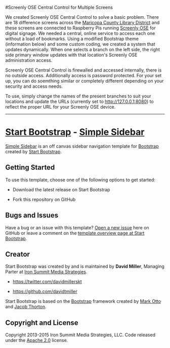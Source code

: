 #Screenly OSE Central Control for Multiple Screens

We created Screenly OSE Central Control to solve a basic problem. There are 18 difference screens across the [Maricopa County Library District](http://mcldaz.org) and these screens are connected to Raspberry Pis running [Screenly OSE](https://www.screenlyapp.com/ose/) for digital signage. We needed a central, online service to access each one without a load of bookmarks. Using a modified Bootstrap theme (information below) and some custom coding, we created a system that updates dynamically. When one selects a branch on the left side, the right side primary window updates with that location's Screenly OSE administration access.

Screenly OSE Central Control is firewalled and accessed internally, there is no outside access. Additionally access is password protected. For your set up, you can do soemthing similar or completely different depending on your security and access needs.

To use, simply change the names of the present branches to suit your locations and update the URLs (currently set to http://127.0.0.1:8080) to reflect the proper URL for your Screenly OSE device.

---

# [Start Bootstrap](http://startbootstrap.com/) - [Simple Sidebar](http://startbootstrap.com/template-overviews/simple-sidebar/)

[Simple Sidebar](http://startbootstrap.com/template-overviews/simple-sidebar/) is an off canvas sidebar navigation template for [Bootstrap](http://getbootstrap.com/) created by [Start Bootstrap](http://startbootstrap.com/).

## Getting Started

To use this template, choose one of the following options to get started:
* Download the latest release on Start Bootstrap
* Fork this repository on GitHub

## Bugs and Issues

Have a bug or an issue with this template? [Open a new issue](https://github.com/IronSummitMedia/startbootstrap-simple-sidebar/issues) here on GitHub or leave a comment on the [template overview page at Start Bootstrap](http://startbootstrap.com/template-overviews/simple-sidebar/).

## Creator

Start Bootstrap was created by and is maintained by **David Miller**, Managing Parter at [Iron Summit Media Strategies](http://www.ironsummitmedia.com/).

* https://twitter.com/davidmillerskt
* https://github.com/davidtmiller

Start Bootstrap is based on the [Bootstrap](http://getbootstrap.com/) framework created by [Mark Otto](https://twitter.com/mdo) and [Jacob Thorton](https://twitter.com/fat).

## Copyright and License

Copyright 2013-2015 Iron Summit Media Strategies, LLC. Code released under the [Apache 2.0](https://github.com/IronSummitMedia/startbootstrap-simple-sidebar/blob/gh-pages/LICENSE) license.